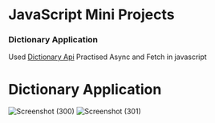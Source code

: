 # JavaScript Mini Projects
### Dictionary Application
Used <a href="https://dictionaryapi.dev/">Dictionary Api</a> Practised Async and Fetch in javascript

# Dictionary Application
![Screenshot (300)](https://github.com/user-attachments/assets/d50160e3-48f1-46fb-9384-a464bf52ac1c)
![Screenshot (301)](https://github.com/user-attachments/assets/c3e9a47f-ab6f-46bc-94d5-4ba93b6be334)


